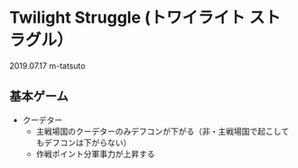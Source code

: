 # Twilight Struggle (トワイライト ストラグル）
2019.07.17 m-tatsuto

## 基本ゲーム
* クーデター
    * 主戦場国のクーデターのみデフコンが下がる（非・主戦場国で起こしてもデフコンは下がらない）
    * 作戦ポイント分軍事力が上昇する

    
    
    
    
    

